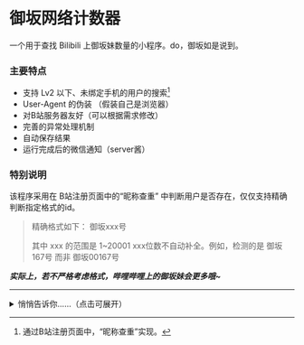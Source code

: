 # 御坂网络计数器

一个用于查找 Bilibili 上御坂妹数量的小程序。do，御坂如是说到。

### 主要特点

- 支持 Lv2 以下、未绑定手机的用户的搜索[^1]
- User-Agent 的伪装 （假装自己是浏览器）
- 对B站服务器友好（可以根据需求修改）
- 完善的异常处理机制
- 自动保存结果
- 运行完成后的微信通知（server酱）

[^1]: 通过B站注册页面中，“昵称查重”实现。

### 特别说明

该程序采用在 B站注册页面中的“昵称查重” 中判断用户是否存在，仅仅支持精确判断指定格式的id。

> 精确格式如下：
> 御坂xxx号
> 
> 其中 xxx 的范围是 1~20001
> xxx位数不自动补全。例如，检测的是 御坂167号 而非 御坂00167号

***实际上，若不严格考虑格式，哔哩哔哩上的御坂妹会更多哦~***

---

<details>
<summary>悄悄告诉你……（点击可展开）</summary>
<br>
  目前（2020.04.09）找到符合上述格式的御坂妹 4546 个.<br>do，御坂经过一番仔细搜索后开心地说道
</details> 
